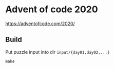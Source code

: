 # Advent of code 2020

https://adventofcode.com/2020/

## Build

Put puzzle input into dir `input/{day01,day02,...}`

```
make
```

